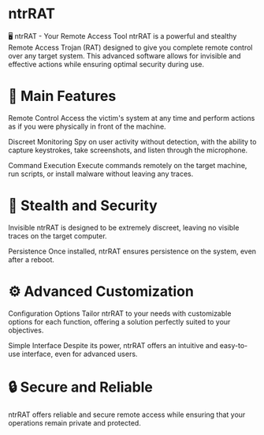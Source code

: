# ntrRAT
🖥️ ntrRAT - Your Remote Access Tool
ntrRAT is a powerful and stealthy Remote Access Trojan (RAT) designed to give you complete remote control over any target system. This advanced software allows for invisible and effective actions while ensuring optimal security during use.

# 🔑 Main Features
Remote Control
Access the victim's system at any time and perform actions as if you were physically in front of the machine.

Discreet Monitoring
Spy on user activity without detection, with the ability to capture keystrokes, take screenshots, and listen through the microphone.

Command Execution
Execute commands remotely on the target machine, run scripts, or install malware without leaving any traces.

# 👀 Stealth and Security
Invisible
ntrRAT is designed to be extremely discreet, leaving no visible traces on the target computer.

Persistence
Once installed, ntrRAT ensures persistence on the system, even after a reboot.

# ⚙️ Advanced Customization
Configuration Options
Tailor ntrRAT to your needs with customizable options for each function, offering a solution perfectly suited to your objectives.

Simple Interface
Despite its power, ntrRAT offers an intuitive and easy-to-use interface, even for advanced users.

# 🔒 Secure and Reliable
ntrRAT offers reliable and secure remote access while ensuring that your operations remain private and protected.

